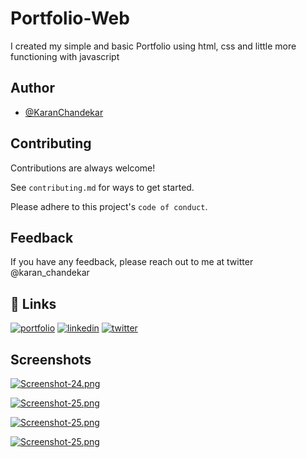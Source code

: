 
# Portfolio-Web

I created my simple and basic Portfolio using html, css and little more functioning with javascript


## Author

- [@KaranChandekar](https://www.github.com/KaranChandekar)


## Contributing

Contributions are always welcome!

See `contributing.md` for ways to get started.

Please adhere to this project's `code of conduct`.


## Feedback

If you have any feedback, please reach out to me at twitter @karan_chandekar


## 🔗 Links
[![portfolio](https://img.shields.io/badge/my_portfolio-000?style=for-the-badge&logo=ko-fi&logoColor=white)](https://portfolio-web-one-lovat.vercel.app/)
[![linkedin](https://img.shields.io/badge/linkedin-0A66C2?style=for-the-badge&logo=linkedin&logoColor=white)](https://www.linkedin.com/in/karan-chandekar-a87263219/)
[![twitter](https://img.shields.io/badge/twitter-1DA1F2?style=for-the-badge&logo=twitter&logoColor=white)](https://twitter.com/karan_chandekar)


## Screenshots

[![Screenshot-24.png](https://i.postimg.cc/0jhL22vb/Screenshot-27.png)](https://postimg.cc/N5cwsftQ)

[![Screenshot-25.png](https://i.postimg.cc/jS0Gp5v1/Screenshot-28.png
)](https://postimg.cc/18VTwksv)

[![Screenshot-25.png](https://i.postimg.cc/yYSMp9h9/Screenshot-29.png
)](https://postimg.cc/18VTwksv)

[![Screenshot-25.png](https://i.postimg.cc/c1jqcT30/Screenshot-30.png
)](https://postimg.cc/18VTwksv)
